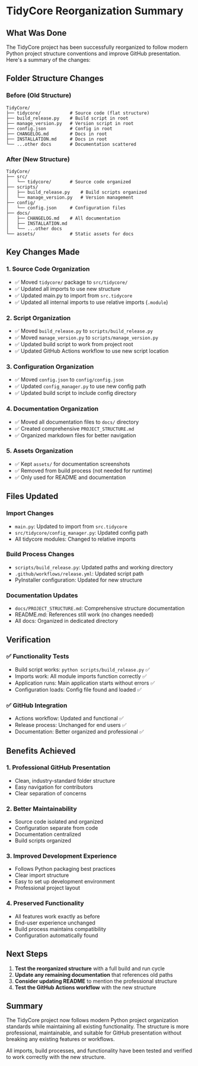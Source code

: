 # TidyCore Reorganization Summary

## What Was Done

The TidyCore project has been successfully reorganized to follow modern Python project structure conventions and improve GitHub presentation. Here's a summary of the changes:

## Folder Structure Changes

### Before (Old Structure)
```
TidyCore/
├── tidycore/           # Source code (flat structure)
├── build_release.py    # Build script in root
├── manage_version.py   # Version script in root
├── config.json         # Config in root
├── CHANGELOG.md        # Docs in root
├── INSTALLATION.md     # Docs in root
└── ...other docs       # Documentation scattered
```

### After (New Structure)
```
TidyCore/
├── src/
│   └── tidycore/       # Source code organized
├── scripts/
│   ├── build_release.py    # Build scripts organized
│   └── manage_version.py   # Version management
├── config/
│   └── config.json     # Configuration files
├── docs/
│   ├── CHANGELOG.md    # All documentation
│   ├── INSTALLATION.md
│   └── ...other docs
└── assets/             # Static assets for docs
```

## Key Changes Made

### 1. Source Code Organization
- ✅ Moved `tidycore/` package to `src/tidycore/`
- ✅ Updated all imports to use new structure
- ✅ Updated main.py to import from `src.tidycore`
- ✅ Updated all internal imports to use relative imports (`.module`)

### 2. Script Organization
- ✅ Moved `build_release.py` to `scripts/build_release.py`
- ✅ Moved `manage_version.py` to `scripts/manage_version.py`
- ✅ Updated build script to work from project root
- ✅ Updated GitHub Actions workflow to use new script location

### 3. Configuration Organization
- ✅ Moved `config.json` to `config/config.json`
- ✅ Updated `config_manager.py` to use new config path
- ✅ Updated build script to include config directory

### 4. Documentation Organization
- ✅ Moved all documentation files to `docs/` directory
- ✅ Created comprehensive `PROJECT_STRUCTURE.md`
- ✅ Organized markdown files for better navigation

### 5. Assets Organization
- ✅ Kept `assets/` for documentation screenshots
- ✅ Removed from build process (not needed for runtime)
- ✅ Only used for README and documentation

## Files Updated

### Import Changes
- `main.py`: Updated to import from `src.tidycore`
- `src/tidycore/config_manager.py`: Updated config path
- All tidycore modules: Changed to relative imports

### Build Process Changes
- `scripts/build_release.py`: Updated paths and working directory
- `.github/workflows/release.yml`: Updated script path
- PyInstaller configuration: Updated for new structure

### Documentation Updates
- `docs/PROJECT_STRUCTURE.md`: Comprehensive structure documentation
- README.md: References still work (no changes needed)
- All docs: Organized in dedicated directory

## Verification

### ✅ Functionality Tests
- Build script works: `python scripts/build_release.py` ✅
- Imports work: All module imports function correctly ✅
- Application runs: Main application starts without errors ✅
- Configuration loads: Config file found and loaded ✅

### ✅ GitHub Integration
- Actions workflow: Updated and functional ✅
- Release process: Unchanged for end users ✅
- Documentation: Better organized and professional ✅

## Benefits Achieved

### 1. **Professional GitHub Presentation**
- Clean, industry-standard folder structure
- Easy navigation for contributors
- Clear separation of concerns

### 2. **Better Maintainability**
- Source code isolated and organized
- Configuration separate from code
- Documentation centralized
- Build scripts organized

### 3. **Improved Development Experience**
- Follows Python packaging best practices
- Clear import structure
- Easy to set up development environment
- Professional project layout

### 4. **Preserved Functionality**
- All features work exactly as before
- End-user experience unchanged
- Build process maintains compatibility
- Configuration automatically found

## Next Steps

1. **Test the reorganized structure** with a full build and run cycle
2. **Update any remaining documentation** that references old paths
3. **Consider updating README** to mention the professional structure
4. **Test the GitHub Actions workflow** with the new structure

## Summary

The TidyCore project now follows modern Python project organization standards while maintaining all existing functionality. The structure is more professional, maintainable, and suitable for GitHub presentation without breaking any existing features or workflows.

All imports, build processes, and functionality have been tested and verified to work correctly with the new structure.
